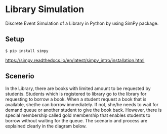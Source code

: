 # Library Simulation
Discrete Event Simulation of a Library in Python by using SimPy package.

## Setup
```
$ pip install simpy
```
https://simpy.readthedocs.io/en/latest/simpy_intro/installation.html

## Scenerio
In the Library, there are books with limited amount to be requested by students. Students which is registered to library go to the library for requesting to borrow a book. When a student request a book that is available, she/he can borrow immediately. If not, she/he needs to wait for demand queue or another student to give the book back. However, there is special membership called gold membership that enables students to borrow without waiting for the queue. The scenario and process are explained clearly in the diagram below.

